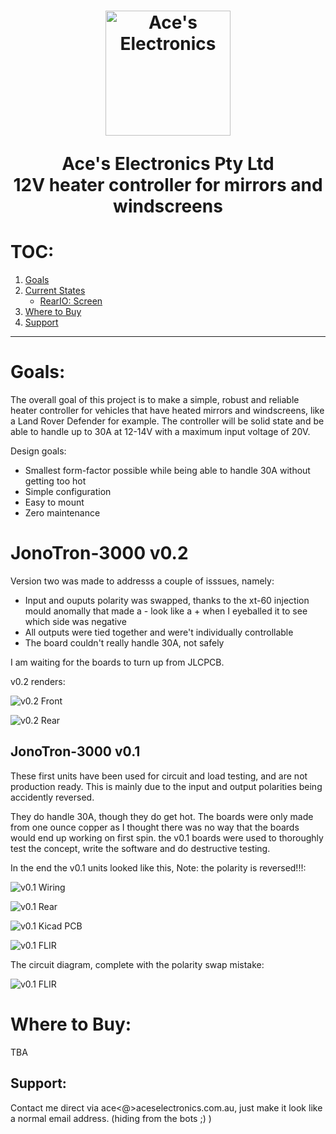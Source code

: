 

<h1 align="center">
  <a href="http://aceselectronics.com.au"><img src=".repo_files/ae_red_320_nobg.png" alt="Ace's Electronics" width="200"></a>  

  Ace's Electronics Pty Ltd  
  12V heater controller for mirrors and windscreens  
</h1>

# TOC:
1. <a href="#goals">Goals</a>
1. <a href="#current-states">Current States</a>
   - <a href="#reario-screen">RearIO: Screen</a>
1. <a href="#where-to-buy">Where to Buy</a>
1. <a href="#support">Support</a>
---
# Goals:
The overall goal of this project is to make a simple, robust and reliable heater controller for vehicles that have heated mirrors and windscreens, like a Land Rover Defender for example. The controller will be solid state and be able to handle up to 30A at 12-14V with a maximum input voltage of 20V.

Design goals:  
- Smallest form-factor possible while being able to handle 30A without getting too hot
- Simple configuration
- Easy to mount
- Zero maintenance

# JonoTron-3000 v0.2
Version two was made to addresss a couple of isssues, namely:
- Input and ouputs polarity was swapped, thanks to the xt-60 injection mould anomally that made a - look like a + when I eyeballed it to see which side was negative
- All outputs were tied together and were't individually controllable
- The board couldn't really handle 30A, not safely

I am waiting for the boards to turn up from JLCPCB.

v0.2 renders: 

![v0.2 Front](.repo_files/v0_2/JonoBro_v0_2.png)

![v0.2 Rear](.repo_files/v0_2/JonoBro_rear_v0_2.png)

## JonoTron-3000 v0.1
These first units have been used for circuit and load testing, and are not production ready. This is mainly due to the input and output polarities being accidently reversed. 

They do handle 30A, though they do get hot. The boards were only made from one ounce copper as I thought there was no way that the boards would end up working on first spin. the v0.1 boards were used to thoroughly test the concept, write the software and do destructive testing.

In the end the v0.1 units looked like this, Note: the polarity is reversed!!!: 

![v0.1 Wiring](.repo_files/v0_1/JonoBro_v0_1_wiring.png)

![v0.1 Rear](.repo_files/v0_1/JonoBro_v0_1_rear.png)

![v0.1 Kicad PCB](.repo_files/v0_1/JonoBro_v0_1_pcb.png)

![v0.1 FLIR](.repo_files/v0_1/JonoBro_v0_1_FLIR.png)

The circuit diagram, complete with the polarity swap mistake:

![v0.1 FLIR](.repo_files/v0_1/JonoBro_v0_1_schematic.png)

# Where to Buy:
TBA

## Support:
Contact me direct via ace<@>aceselectronics.com.au, just make it look like a normal email address. (hiding from the bots ;) )